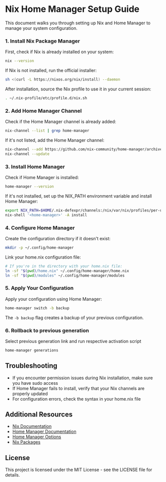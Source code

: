 # Nix Home Manager Setup Guide

This document walks you through setting up Nix and Home Manager to manage your system configuration.


### 1. Install Nix Package Manager

First, check if Nix is already installed on your system:

```bash
nix --version
```

If Nix is not installed, run the official installer:

```bash
sh <(curl -L https://nixos.org/nix/install) --daemon
```

After installation, source the Nix profile to use it in your current session:

```bash
. ~/.nix-profile/etc/profile.d/nix.sh
```

### 2. Add Home Manager Channel

Check if the Home Manager channel is already added:

```bash
nix-channel --list | grep home-manager
```

If it's not listed, add the Home Manager channel:

```bash
nix-channel --add https://github.com/nix-community/home-manager/archive/master.tar.gz home-manager
nix-channel --update
```

### 3. Install Home Manager

Check if Home Manager is installed:

```bash
home-manager --version
```

If it's not installed, set up the NIX_PATH environment variable and install Home Manager:

```bash
export NIX_PATH=$HOME/.nix-defexpr/channels:/nix/var/nix/profiles/per-user/root/channels${NIX_PATH:+:$NIX_PATH}
nix-shell '<home-manager>' -A install
```

### 4. Configure Home Manager

Create the configuration directory if it doesn't exist:

```bash
mkdir -p ~/.config/home-manager
```

Link your home.nix configuration file:

```bash
# If you're in the directory with your home.nix file:
ln -sf "$(pwd)/home.nix" ~/.config/home-manager/home.nix
ln -sf "$(pwd)/modules" ~/.config/home-manager/modules
```

### 5. Apply Your Configuration

Apply your configuration using Home Manager:

```bash
home-manager switch -b backup
```

The `-b backup` flag creates a backup of your previous configuration.

### 6. Rollback to previous generation

Select previous generation link and run respective activation script

```bash
home-manager generations 
```

## Troubleshooting

- If you encounter permission issues during Nix installation, make sure you have sudo access
- If Home Manager fails to install, verify that your Nix channels are properly updated
- For configuration errors, check the syntax in your home.nix file

## Additional Resources

- [Nix Documentation](https://nixos.org/manual/nix/stable/)
- [Home Manager Documentation](https://nix-community.github.io/home-manager/)
- [Home Manager Options](https://nix-community.github.io/home-manager/options.html)
- [Nix Packages](https://search.nixos.org/packages)

## License

This project is licensed under the MIT License - see the LICENSE file for details.
